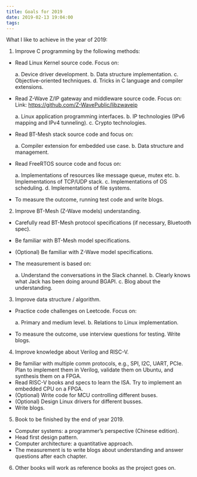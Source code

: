 ```yaml
---
title: Goals for 2019
date: 2019-02-13 19:04:00
tags:
---
```


What I like to achieve in the year of 2019:

1. Improve C programming by the following methods:

 * Read Linux Kernel source code. Focus on:

   a. Device driver development.
   b. Data structure implementation.
   c. Objective-oriented techniques.
   d. Tricks in C language and compiler extensions.

 * Read Z-Wave Z/IP gateway and middleware source code. Focus on:
   Link: https://github.com/Z-WavePublic/libzwaveip

   a. Linux application programming interfaces.
   b. IP technologies (IPv6 mapping and IPv4 tunneling).
   c. Crypto technologies.

 * Read BT-Mesh stack source code and focus on:

   a. Compiler extension for embedded use case.
   b. Data structure and management.

 * Read FreeRTOS source code and focus on:

   a. Implementations of resources like message queue, mutex etc.
   b. Implementations of TCP/UDP stack.
   c. Implementations of OS scheduling.
   d. Implementations of file systems.

 * To measure the outcome, running test code and write blogs.

2. Improve BT-Mesh (Z-Wave models) understanding.

 * Carefully read BT-Mesh protocol specifications (if necessary, Bluetooth spec).
 * Be familiar with BT-Mesh model specifications.
 * (Optional) Be familiar with Z-Wave model specifications.
 * The measurement is based on:

   a. Understand the conversations in the Slack channel.
   b. Clearly knows what Jack has been doing around BGAPI.
   c. Blog about the understanding.

3. Improve data structure / algorithm.

 * Practice code challenges on Leetcode. Focus on:

   a. Primary and medium level.
   b. Relations to Linux implementation.

 * To measure the outcome, use interview questions for testing. Write blogs.

4. Improve knowledge about Verilog and RISC-V.

 * Be familiar with multiple comm protocols, e.g., SPI, I2C, UART, PCIe. Plan to implement them in Verilog, validate them on Ubuntu, and synthesis them on a FPGA.
 * Read RISC-V books and specs to learn the ISA. Try to implement an embedded CPU on a FPGA.
 * (Optional) Write code for MCU controlling different buses.
 * (Optional) Design Linux drivers for different busses.
 * Write blogs.

5. Book to be finished by the end of year 2019.

 * Computer systems: a programmer’s perspective (Chinese edition).
 * Head first design pattern.
 * Computer architecture: a quantitative approach.
 * The measurement is to write blogs about understanding and answer questions after each chapter.

6. Other books will work as reference books as the project goes on.
